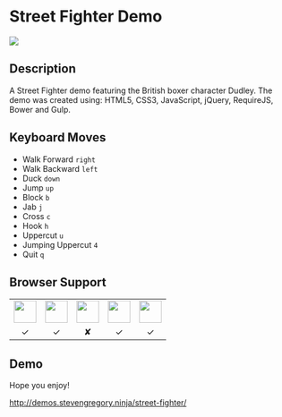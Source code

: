 Street Fighter Demo
====================

![](http://i.imgur.com/titqNDJ.png)

## Description

A Street Fighter demo featuring the British boxer character Dudley. The demo was created using: HTML5, CSS3, JavaScript, jQuery, RequireJS, Bower and Gulp.

## Keyboard Moves

* Walk Forward `right`
* Walk Backward `left`
* Duck `down`
* Jump `up`
* Block `b`
* Jab `j`
* Cross `c`
* Hook `h`
* Uppercut `u`
* Jumping Uppercut `4`
* Quit `q`

## Browser Support

<table>
  <tbody>
    <tr>
      <td><img src="https://upload.wikimedia.org/wikipedia/commons/thumb/1/1b/Internet_Explorer_9_icon.svg/2000px-Internet_Explorer_9_icon.svg.png" height="40"></td>
      <td><img src="http://img3.wikia.nocookie.net/__cb20120330024137/logopedia/images/d/d7/Google_Chrome_logo_2011.svg" height="40"></td>
      <td><img src="http://media.idownloadblog.com/wp-content/uploads/2014/06/Safari-logo-OS-X-Yosemite.png" height="40"></td>
      <td><img src="http://th09.deviantart.net/fs71/200H/f/2013/185/e/b/firefox_2013_vector_icon_by_thegoldenbox-d6bxsye.png" height="40"></td>
      <td><img src="http://upload.wikimedia.org/wikipedia/commons/d/d4/Opera_browser_logo_2013.png" height="40"></td>
    </tr>
    <tr>
      <td align="center">✓</td>
      <td align="center">✓</td>
      <td align="center">✘</td>
      <td align="center">✓</td>
      <td align="center">✓</td>
    </tr>
  </tbody>
</table>

## Demo

Hope you enjoy!

http://demos.stevengregory.ninja/street-fighter/